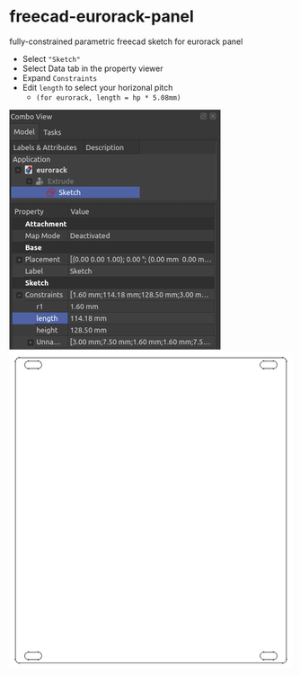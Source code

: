 # freecad-eurorack-panel
fully-constrained parametric freecad sketch for eurorack panel

* Select ```"Sketch"```
* Select Data tab in the property viewer
* Expand ```Constraints```
* Edit ```length``` to select your horizonal pitch 
  * ```(for eurorack, length = hp * 5.08mm)```

![parameters](images/eurorack-sketch-params.png)
![sketch](images/eurorack-sketch.png)
